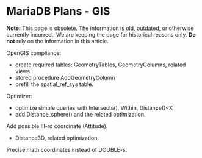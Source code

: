 # MariaDB Plans - GIS

**Note:** This page is obsolete. The information is old, outdated, or otherwise currently incorrect. We are keeping the page for historical reasons only. **Do not** rely on the information in this article.

OpenGIS compliance:

* create required tables: GeometryTables, GeometryColumns, related views.
* stored procedure AddGeometryColumn
* prefill the spatial_ref_sys table.

Optimizer:

* optimize simple queries with Intersects(), Within, Distance()<X
* add Distance_sphere() and the related optimization.

Add possible III-rd coordinate (Attitude).

* Distance3D, related optimization.

Precise math coordinates instead of DOUBLE-s.